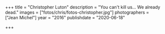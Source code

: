 +++
title = "Christopher Luton"
description = "You can't kill us... We already dead."
images = ["fotos/chris/fotos-christopher.jpg"]
photographers = ["Jean Michel"]
year = "2016"
publishdate = "2020-06-18" 

+++
